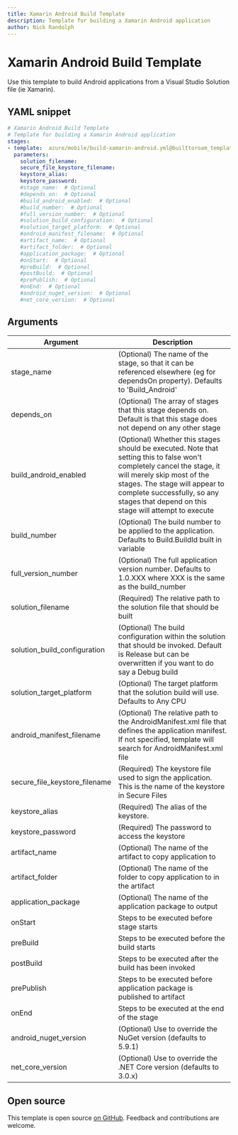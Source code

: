 ```yaml
---
title: Xamarin Android Build Template
description: Template for building a Xamarin Android application
author: Nick Randolph
---
```


# Xamarin Android Build Template

Use this template to build Android applications from a Visual Studio Solution file (ie Xamarin).

## YAML snippet

```yaml
# Xamarin Android Build Template
# Template for building a Xamarin Android application
stages:
- template:  azure/mobile/build-xamarin-android.yml@builttoroam_templates
  parameters:
    solution_filename:
    secure_file_keystore_filename:
    keystore_alias:
    keystore_password:
    #stage_name:  # Optional 
    #depends_on:  # Optional 
    #build_android_enabled:  # Optional 
    #build_number:  # Optional 
    #full_version_number:  # Optional 
    #solution_build_configuration:  # Optional 
    #solution_target_platform:  # Optional 
    #android_manifest_filename:  # Optional 
    #artifact_name:  # Optional 
    #artifact_folder:  # Optional 
    #application_package:  # Optional 
    #onStart:  # Optional 
    #preBuild:  # Optional 
    #postBuild:  # Optional 
    #prePublish:  # Optional 
    #onEnd:  # Optional 
    #android_nuget_version:  # Optional 
    #net_core_version:  # Optional 
```


## Arguments

<table><thead><tr><th>Argument</th><th>Description</th></tr></thead>
<tr><td>stage_name</td><td>(Optional) The name of the stage, so that it can be referenced elsewhere (eg for dependsOn property). Defaults to 'Build_Android'</td></tr>
<tr><td>depends_on</td><td>(Optional) The array of stages that this stage depends on. Default is that this stage does not depend on any other stage</td></tr>
<tr><td>build_android_enabled</td><td>(Optional) Whether this stages should be executed. Note that setting this to false won't completely cancel the stage, it will merely skip most of the stages. The stage will appear to complete successfully, so any stages that depend on this stage will attempt to execute</td></tr>
<tr><td>build_number</td><td>(Optional) The build number to be applied to the application. Defaults to Build.BuildId built in variable</td></tr>
<tr><td>full_version_number</td><td>(Optional) The full application version number. Defaults to 1.0.XXX where XXX is the same as the build_number</td></tr>
<tr><td>solution_filename</td><td>(Required) The relative path to the solution file that should be built</td></tr>
<tr><td>solution_build_configuration</td><td>(Optional) The build configuration within the solution that should be invoked. Default is Release but can be overwritten if you want to do say a Debug build</td></tr>
<tr><td>solution_target_platform</td><td>(Optional) The target platform that the solution build will use. Defaults to Any CPU</td></tr>
<tr><td>android_manifest_filename</td><td>(Optional) The relative path to the AndroidManifest.xml file that defines the application manifest. If not specified, template will search for AndroidManifest.xml file</td></tr>
<tr><td>secure_file_keystore_filename</td><td>(Required) The keystore file used to sign the application. This is the name of the keystore in Secure Files</td></tr>
<tr><td>keystore_alias</td><td>(Required) The alias of the keystore. </td></tr>
<tr><td>keystore_password</td><td>(Required) The password to access the keystore</td></tr>
<tr><td>artifact_name</td><td>(Optional) The name of the artifact to copy application to</td></tr>
<tr><td>artifact_folder</td><td>(Optional) The name of the folder to copy application to in the artifact</td></tr>
<tr><td>application_package</td><td>(Optional) The name of the application package to output</td></tr>
<tr><td>onStart</td><td>Steps to be executed before stage starts</td></tr>
<tr><td>preBuild</td><td>Steps to be executed before the build starts</td></tr>
<tr><td>postBuild</td><td>Steps to be executed after the build has been invoked</td></tr>
<tr><td>prePublish</td><td>Steps to be executed before application package is published to artifact</td></tr>
<tr><td>onEnd</td><td>Steps to be executed at the end of the stage</td></tr>
<tr><td>android_nuget_version</td><td>(Optional) Use to override the NuGet version (defaults to 5.9.1)</td></tr>
<tr><td>net_core_version</td><td>(Optional) Use to override the .NET Core version (defaults to 3.0.x)</td></tr>


</table>

## Open source

This template is open source [on GitHub](https://github.com/builttoroam/pipeline_templates). Feedback and contributions are welcome.
